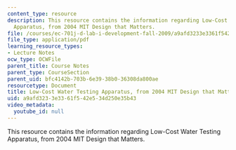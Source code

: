 ```yaml
---
content_type: resource
description: This resource contains the information regarding Low-Cost Water Testing
  Apparatus, from 2004 MIT Design that Matters.
file: /courses/ec-701j-d-lab-i-development-fall-2009/a9afd3233e3361f542e534d250e35b43_MITEC_701JF09_lab17water_dtm.pdf
file_type: application/pdf
learning_resource_types:
- Lecture Notes
ocw_type: OCWFile
parent_title: Course Notes
parent_type: CourseSection
parent_uid: bfc4142b-703b-6e39-38b0-36308da800ae
resourcetype: Document
title: Low-Cost Water Testing Apparatus, from 2004 MIT Design that Matters
uid: a9afd323-3e33-61f5-42e5-34d250e35b43
video_metadata:
  youtube_id: null
---
```

This resource contains the information regarding Low-Cost Water Testing Apparatus, from 2004 MIT Design that Matters.

